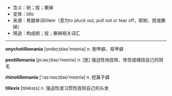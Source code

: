 - <span class="definition">含义：剜；拔；撕掉</span>
- <span class="definition">变体：tillo</span>
- <span class="definition">来源：希腊单词tillein（意为to pluck out, pull out or tear off，即剜、拔或撕掉）</span>
- <span class="definition">用途：构成剜；拔；撕掉相关词汇</span>

---

<span class="vocabulary">**onychotillomania**</span> [ɒnɪkɒˌtɪləʊ'meɪniә] n. 剔甲癖，抠甲癖

<span class="vocabulary">**peotillomania**</span> [pi:əʊˌtɪləʊ'meɪniә] n. [医] 强迫性地拔除、修剪或缠绕自己的阴毛

<span class="vocabulary">**rhinotillomania**</span> ['raɪ:nəʊˌtɪləʊ'meɪniә] n. 挖鼻子癖

<span class="vocabulary">**tillexis**</span> [tɪleksɪs] n. 强迫性或习惯性拔除自己的头发

